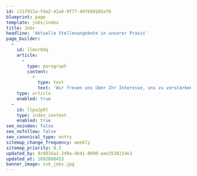 ```yaml
---
id: c21f913a-fda2-42a8-9f77-46fb99105e70
blueprint: page
template: jobs/index
title: Jobs
headline: 'Aktuelle Stellenangebote in unserer Praxis'
page_builder:
  -
    id: llmor0dq
    article:
      -
        type: paragraph
        content:
          -
            type: text
            text: 'Wir freuen uns über Ihr Interesse, uns zu verstärken. Für Vorabinformationen zu den Stellen stehen wir Ihnen gerne telefonisch oder per mail an pm@kuespert-zahnarzt.de zur Verfügung.'
    type: article
    enabled: true
  -
    id: llpa2p8t
    type: index_content
    enabled: true
seo_noindex: false
seo_nofollow: false
seo_canonical_type: entry
sitemap_change_frequency: weekly
sitemap_priority: 0.5
updated_by: 8c9816a1-2d9a-4b41-8090-aae253815de3
updated_at: 1692888453
banner_image: zvk_jobs.jpg
---
```

